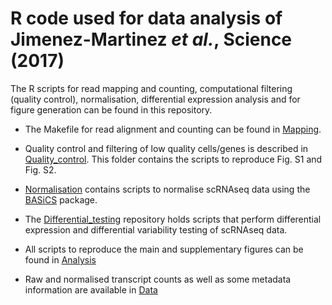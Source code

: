 # R code used for data analysis of Jimenez-Martinez *et al.*, Science (2017)

The R scripts for read mapping and counting, computational filtering (quality control), normalisation, differential expression analysis and for figure generation can be found in this repository. 

* The Makefile for read alignment and counting can be found in [Mapping](../master/Mapping/).

* Quality control and filtering of low quality cells/genes is described in [Quality_control](../master/Quality_control/). This folder contains the scripts to reproduce Fig. S1 and Fig. S2.

* [Normalisation](../master/Normalisation/) contains scripts to normalise scRNAseq data using the [BASiCS](https://github.com/catavallejos/BASiCS) package.

* The [Differential_testing](../master/Differential_testing/) repository holds scripts that perform differential expression and differential variability testing of scRNAseq data.

* All scripts to reproduce the main and supplementary figures can be found in [Analysis](../master/Analysis/)

* Raw and normalised transcript counts as well as some metadata information are available in [Data](../master/Data/)
